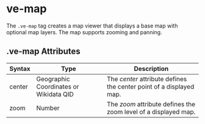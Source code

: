 # ve-map
The `.ve-map` tag creates a map viewer that displays a base map with optional map layers.  The map supports zooming and panning.

## .ve-map Attributes
| Syntax | Type                                   | Description                                                         |
|--------|----------------------------------------|---------------------------------------------------------------------|
| center | Geographic Coordinates or Wikidata QID | The _center_ attribute defines the center point of a displayed map. |
| zoom   | Number                                 | The _zoom_ attribute defines the zoom level of a displayed map.     |
